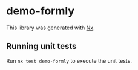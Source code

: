 # demo-formly

This library was generated with [Nx](https://nx.dev).

## Running unit tests

Run `nx test demo-formly` to execute the unit tests.
